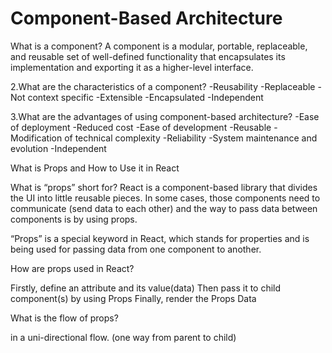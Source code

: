 # Component-Based Architecture

What is a component?
A component is a modular, portable, replaceable, and reusable set of well-defined functionality that encapsulates its implementation and exporting it as a higher-level interface.

2.What are the characteristics of a component?
-Reusability 
-Replaceable 
-Not context specific
-Extensible 
-Encapsulated 
-Independent 


3.What are the advantages of using component-based architecture?
-Ease of deployment
-Reduced cost
-Ease of development
-Reusable 
-Modification of technical complexity
-Reliability 
-System maintenance and evolution
-Independent 




What is Props and How to Use it in React

What is “props” short for?
React is a component-based library that divides the UI into little reusable pieces. In some cases, those components need to communicate (send data to each other) and the way to pass data between components is by using props.

“Props” is a special keyword in React, which stands for properties and is being used for passing data from one component to another.

How are props used in React?

Firstly, define an attribute and its value(data)
Then pass it to child component(s) by using Props
Finally, render the Props Data

What is the flow of props?

 in a uni-directional flow. (one way from parent to child)
